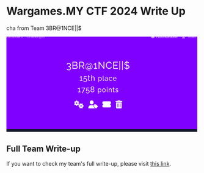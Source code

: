 # Wargames.MY CTF 2024 Write Up  
cha from Team 3BR@1NCE||$  

<p>
  <img src="https://github.com/batricha/CTF-Writeups/blob/main/WGMY2024/team1.png" alt="Scoreboard Image" width="500" height="250">
</p>

## Full Team Write-up  
If you want to check my team's full write-up, please visit [this link](https://raw.githubusercontent.com/batricha/CTF-Writeups/main/WGMY2024/Full%20Team%20Writeup/Full%20Team%20Write%20up.pdf).
